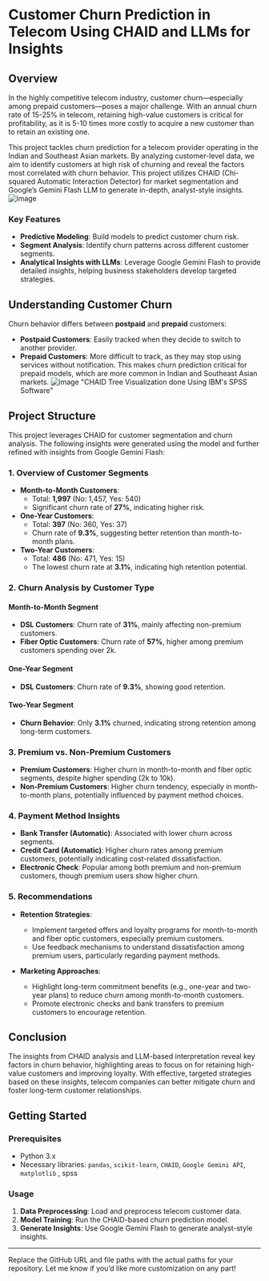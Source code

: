 # Customer Churn Prediction in Telecom Using CHAID and LLMs for Insights

## Overview

In the highly competitive telecom industry, customer churn—especially among prepaid customers—poses a major challenge. With an annual churn rate of 15-25% in telecom, retaining high-value customers is critical for profitability, as it is 5-10 times more costly to acquire a new customer than to retain an existing one.

This project tackles churn prediction for a telecom provider operating in the Indian and Southeast Asian markets. By analyzing customer-level data, we aim to identify customers at high risk of churning and reveal the factors most correlated with churn behavior. This project utilizes CHAID (Chi-squared Automatic Interaction Detector) for market segmentation and Google’s Gemini Flash LLM to generate in-depth, analyst-style insights.
![image](https://github.com/user-attachments/assets/f16bc31e-6839-403c-b71d-e1727e9a5638)

### Key Features
- **Predictive Modeling**: Build models to predict customer churn risk.
- **Segment Analysis**: Identify churn patterns across different customer segments.
- **Analytical Insights with LLMs**: Leverage Google Gemini Flash to provide detailed insights, helping business stakeholders develop targeted strategies.
  
## Understanding Customer Churn

Churn behavior differs between **postpaid** and **prepaid** customers:
- **Postpaid Customers**: Easily tracked when they decide to switch to another provider.
- **Prepaid Customers**: More difficult to track, as they may stop using services without notification. This makes churn prediction critical for prepaid models, which are more common in Indian and Southeast Asian markets.
![image](https://github.com/user-attachments/assets/d2afbc73-6fb2-411b-84f5-a0b567a7e69f)
"CHAID Tree Visualization done Using IBM's SPSS Software"


## Project Structure

This project leverages CHAID for customer segmentation and churn analysis. The following insights were generated using the model and further refined with insights from Google Gemini Flash:

### 1. Overview of Customer Segments
- **Month-to-Month Customers**: 
  - Total: **1,997** (No: 1,457, Yes: 540) 
  - Significant churn rate of **27%**, indicating higher risk.
- **One-Year Customers**: 
  - Total: **397** (No: 360, Yes: 37) 
  - Churn rate of **9.3%**, suggesting better retention than month-to-month plans.
- **Two-Year Customers**: 
  - Total: **486** (No: 471, Yes: 15) 
  - The lowest churn rate at **3.1%**, indicating high retention potential.

### 2. Churn Analysis by Customer Type
#### Month-to-Month Segment
- **DSL Customers**: Churn rate of **31%**, mainly affecting non-premium customers.
- **Fiber Optic Customers**: Churn rate of **57%**, higher among premium customers spending over 2k.

#### One-Year Segment
- **DSL Customers**: Churn rate of **9.3%**, showing good retention.

#### Two-Year Segment
- **Churn Behavior**: Only **3.1%** churned, indicating strong retention among long-term customers.

### 3. Premium vs. Non-Premium Customers
- **Premium Customers**: Higher churn in month-to-month and fiber optic segments, despite higher spending (2k to 10k).
- **Non-Premium Customers**: Higher churn tendency, especially in month-to-month plans, potentially influenced by payment method choices.

### 4. Payment Method Insights
- **Bank Transfer (Automatic)**: Associated with lower churn across segments.
- **Credit Card (Automatic)**: Higher churn rates among premium customers, potentially indicating cost-related dissatisfaction.
- **Electronic Check**: Popular among both premium and non-premium customers, though premium users show higher churn.

### 5. Recommendations
- **Retention Strategies**:
  - Implement targeted offers and loyalty programs for month-to-month and fiber optic customers, especially premium customers.
  - Use feedback mechanisms to understand dissatisfaction among premium users, particularly regarding payment methods.
  
- **Marketing Approaches**:
  - Highlight long-term commitment benefits (e.g., one-year and two-year plans) to reduce churn among month-to-month customers.
  - Promote electronic checks and bank transfers to premium customers to encourage retention.

## Conclusion
The insights from CHAID analysis and LLM-based interpretation reveal key factors in churn behavior, highlighting areas to focus on for retaining high-value customers and improving loyalty. With effective, targeted strategies based on these insights, telecom companies can better mitigate churn and foster long-term customer relationships.

## Getting Started

### Prerequisites
- Python 3.x
- Necessary libraries: `pandas`, `scikit-learn`, `CHAID`, `Google Gemini API`, `matplotlib` , spss


### Usage
1. **Data Preprocessing**: Load and preprocess telecom customer data.
2. **Model Training**: Run the CHAID-based churn prediction model.
3. **Generate Insights**: Use Google Gemini Flash to generate analyst-style insights.


--- 

Replace the GitHub URL and file paths with the actual paths for your repository. Let me know if you’d like more customization on any part!
